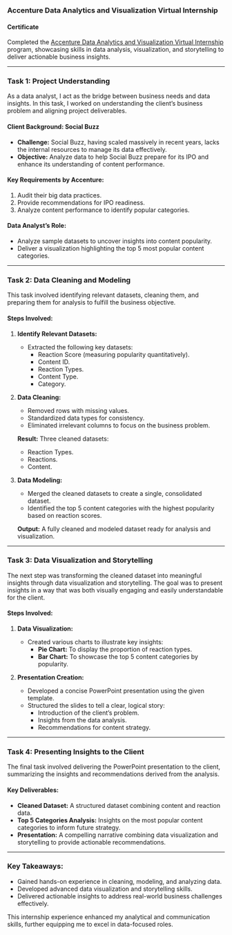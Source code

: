 ### **Accenture Data Analytics and Visualization Virtual Internship**

#### **Certificate**  
Completed the [Accenture Data Analytics and Visualization Virtual Internship](https://forage-uploads-prod.s3.amazonaws.com/completion-certificates/T6kdcdKSTfg2aotxT/hzmoNKtzvAzXsEqx8_T6kdcdKSTfg2aotxT_SQGDnrwM5WzFRzJXZ_1731004596116_completion_certificate.pdf)
program, showcasing skills in data analysis, visualization, and storytelling to deliver actionable business insights.

---

### **Task 1: Project Understanding**

As a data analyst, I act as the bridge between business needs and data insights. In this task, I worked on understanding the client’s business problem and aligning project deliverables.

#### **Client Background: Social Buzz**
- **Challenge:** Social Buzz, having scaled massively in recent years, lacks the internal resources to manage its data effectively.  
- **Objective:** Analyze data to help Social Buzz prepare for its IPO and enhance its understanding of content performance.

#### **Key Requirements by Accenture:**
1. Audit their big data practices.  
2. Provide recommendations for IPO readiness.  
3. Analyze content performance to identify popular categories.

#### **Data Analyst’s Role:**
- Analyze sample datasets to uncover insights into content popularity.
- Deliver a visualization highlighting the top 5 most popular content categories.

---

### **Task 2: Data Cleaning and Modeling**

This task involved identifying relevant datasets, cleaning them, and preparing them for analysis to fulfill the business objective.

#### **Steps Involved:**

1. **Identify Relevant Datasets:**
   - Extracted the following key datasets:
     - Reaction Score (measuring popularity quantitatively).
     - Content ID.
     - Reaction Types.
     - Content Type.
     - Category.

2. **Data Cleaning:**
   - Removed rows with missing values.
   - Standardized data types for consistency.
   - Eliminated irrelevant columns to focus on the business problem.

   **Result:** Three cleaned datasets:
   - Reaction Types.
   - Reactions.
   - Content.

3. **Data Modeling:**
   - Merged the cleaned datasets to create a single, consolidated dataset.
   - Identified the top 5 content categories with the highest popularity based on reaction scores.

   **Output:** A fully cleaned and modeled dataset ready for analysis and visualization.

---

### **Task 3: Data Visualization and Storytelling**

The next step was transforming the cleaned dataset into meaningful insights through data visualization and storytelling. The goal was to present insights in a way that was both visually engaging and easily understandable for the client.

#### **Steps Involved:**

1. **Data Visualization:**
   - Created various charts to illustrate key insights:
     - **Pie Chart:** To display the proportion of reaction types.  
     - **Bar Chart:** To showcase the top 5 content categories by popularity.  

2. **Presentation Creation:**
   - Developed a concise PowerPoint presentation using the given template.
   - Structured the slides to tell a clear, logical story:
     - Introduction of the client’s problem.
     - Insights from the data analysis.
     - Recommendations for content strategy.

---

### **Task 4: Presenting Insights to the Client**

The final task involved delivering the PowerPoint presentation to the client, summarizing the insights and recommendations derived from the analysis.

#### **Key Deliverables:**
- **Cleaned Dataset:** A structured dataset combining content and reaction data.
- **Top 5 Categories Analysis:** Insights on the most popular content categories to inform future strategy.
- **Presentation:** A compelling narrative combining data visualization and storytelling to provide actionable recommendations.

---

### **Key Takeaways:**
- Gained hands-on experience in cleaning, modeling, and analyzing data.
- Developed advanced data visualization and storytelling skills.
- Delivered actionable insights to address real-world business challenges effectively.

This internship experience enhanced my analytical and communication skills, further equipping me to excel in data-focused roles.
